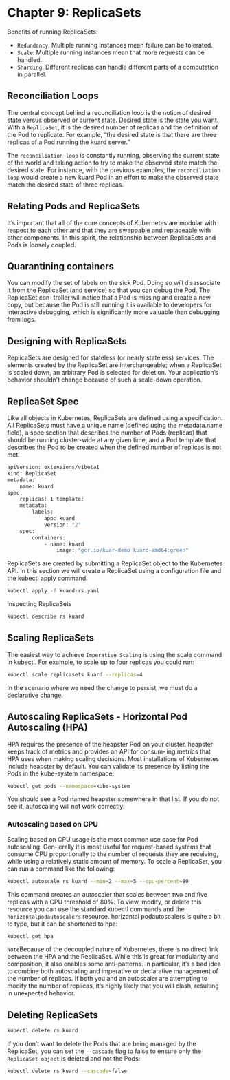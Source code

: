 # Chapter 9: ReplicaSets

Benefits of running ReplicaSets:

- `Redundancy`: Multiple running instances mean failure can be tolerated.
- `Scale`: Multiple running instances mean that more requests can be handled.
- `Sharding`: Different replicas can handle different parts of a computation in parallel.

## Reconciliation Loops

The central concept behind a reconciliation loop is the notion of desired state versus observed or current state. Desired state is the state you want. With a `ReplicaSet`, it is the desired number of replicas and the definition of the Pod to replicate. For example, “the desired state is that there are three replicas of a Pod running the kuard server.”

The `reconciliation loop` is constantly running, observing the current state of the world and taking action to try to make the observed state match the desired state. For instance, with the previous examples, the `reconciliation loop` would create a new kuard Pod in an effort to make the observed state match the desired state of three replicas.

## Relating Pods and ReplicaSets

It’s important that all of the core concepts of Kubernetes are modular with respect to each other and that they are swappable and replaceable with other components. In this spirit, the relationship between ReplicaSets and Pods is loosely coupled.

## Quarantining containers

You can modify the set of labels on the sick Pod. Doing so will disassociate it from the ReplicaSet (and service) so that you can debug the Pod. The ReplicaSet con‐ troller will notice that a Pod is missing and create a new copy, but because the Pod is still running it is available to developers for interactive debugging, which is significantly more valuable than debugging from logs.

## Designing with ReplicaSets

ReplicaSets are designed for stateless (or nearly stateless) services. The elements created by the ReplicaSet are interchangeable; when a ReplicaSet is scaled down, an arbitrary Pod is selected for deletion. Your application’s behavior shouldn’t change because of such a scale-down operation.

## ReplicaSet Spec

Like all objects in Kubernetes, ReplicaSets are defined using a specification. All ReplicaSets must have a unique name (defined using the metadata.name field), a spec section that describes the number of Pods (replicas) that should be running cluster-wide at any given time, and a Pod template that describes the Pod to be created when the defined number of replicas is not met.

```sh
apiVersion: extensions/v1beta1
kind: ReplicaSet
metadata:
    name: kuard
spec:
    replicas: 1 template:
    metadata: 
        labels:
            app: kuard
            version: "2" 
    spec:
        containers:
            - name: kuard
                image: "gcr.io/kuar-demo kuard-amd64:green"
```

ReplicaSets are created by submitting a ReplicaSet object to the Kubernetes API. In this section we will create a ReplicaSet using a configuration file and the kubectl apply command.

```sh
kubectl apply -f kuard-rs.yaml
```

Inspecting ReplicaSets

```sh
kubectl describe rs kuard
```

## Scaling ReplicaSets

The easiest way to achieve `Imperative Scaling` is using the scale command in kubectl. For example, to scale up to four replicas you could run:

```sh
kubectl scale replicasets kuard --replicas=4
```

In the scenario where we need the change to persist, we must do a declarative change.

## Autoscaling ReplicaSets - Horizontal Pod Autoscaling (HPA)

HPA requires the presence of the heapster Pod on your cluster. heapster keeps track of metrics and provides an API for consum‐ ing metrics that HPA uses when making scaling decisions. Most installations of Kubernetes include heapster by default. You can validate its presence by listing the Pods in the kube-system namespace:

```sh
kubectl get pods --namespace=kube-system
```

You should see a Pod named heapster somewhere in that list. If you do not see it, autoscaling will not work correctly.

### Autoscaling based on CPU

Scaling based on CPU usage is the most common use case for Pod autoscaling. Gen‐ erally it is most useful for request-based systems that consume CPU proportionally to the number of requests they are receiving, while using a relatively static amount of memory.
To scale a ReplicaSet, you can run a command like the following:

```sh
kubectl autoscale rs kuard --min=2 --max=5 --cpu-percent=80
```

This command creates an autoscaler that scales between two and five replicas with a CPU threshold of 80%. To view, modify, or delete this resource you can use the standard kubectl commands and the `horizontalpodautoscalers` resource. horizontal podautoscalers is quite a bit to type, but it can be shortened to hpa:

```sh
kubectl get hpa
```

`Note`Because of the decoupled nature of Kubernetes, there is no direct link between the HPA and the ReplicaSet. While this is great for modularity and composition, it also enables some anti-patterns. In particular, it’s a bad idea to combine both autoscaling and imperative or declarative management of the number of replicas. If both you and an autoscaler are attempting to modify the number of replicas, it’s highly likely that you will clash, resulting in unexpected behavior.

## Deleting ReplicaSets

```sh
kubectl delete rs kuard
```

If you don’t want to delete the Pods that are being managed by the ReplicaSet, you can set the `--cascade` flag to false to ensure only the `ReplicaSet object` is deleted and not the Pods:

```sh
kubectl delete rs kuard --cascade=false
```
